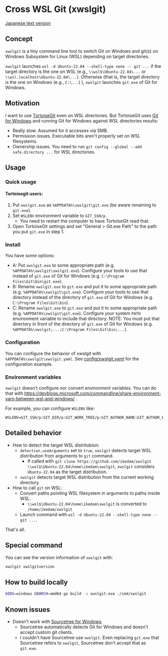 Cross WSL Git (xwslgit)
=======================

[Japanese text version](README_ja.md)

Concept
-------

`xwslgit` is a tiny command line tool to switch Git on Windows and git(s) on Windows Subsystem for Linux (WSL) depending on target directories.

`xwslgit` launches `wsl -d Ubuntu-22.04 --shell-type none -- git ...` if the target directory is the one on WSL (e.g., `\\wsl$\Ubuntu-22.04\...` or `\\wsl.localhost\Ubuntu-22.04\...`).
Otherwise (that is, the target directory is the one on Windows (e.g., `C:\...`) ), `xwslgit` launches `git.exe` of Git for Windows.

Motivation
----------

I want to use [TortoiseGit](https://tortoisegit.org/) even on WSL directories. But TortoiseGit uses [Git for Windows](https://gitforwindows.org/) and running Git for Windows against WSL directories results:

* Really slow. Assumed for it accesses via SMB.
* Permission issues. Executable bits aren't properly set on WSL filesystems.
* Ownership issues. You need to run `git config --global --add safe.directory ...` for WSL directories.

Usage
-----

### Quick usage

#### Tortoisegit users:

1. Put `xwslgit.exe` as `%APPDATA%\xwslgit\git.exe` (be aware renaming to `git.exe`).
2. Set `WSLENV` environment variable to `GIT_SSH/p`.
    * You need to restart the computer to have TortoiseGit read that.
3. Open TortoiseGit settings and set "General > Git.exe Path" to the path you put `git.exe` in step 1.

### Install

You have some options:

* A: Put `xwslgit.exe` to some appropriate path (e.g. `%APPDATA%\xwslgit\xwslgit.exe`). Configure your tools to use that instead of `git.exe` of Git for Windows (e.g. `C:\Program Files\Git\bin\git.exe`).
* B: Rename `xwslgit.exe` to `git.exe` and put it to some appropriate path (e.g. `%APPDATA%\xwslgit\git.exe`). Configure your tools to use that directory instead of the directory of `git.exe` of Git for Windows (e.g. `C:\Program Files\Git\bin`).
* C: Rename `xwslgit.exe` to `git.exe` and put it to some appropriate path (e.g. `%APPDATA%\xwslgit\git.exe`). Configure your system `PATH` environment variable to include that directory. NOTE: You must put that directory in front of the directory of `git.exe` of Git for Windows (e.g. `%APPDATA%\xwslgit;...;C:\Program Files\Git\bin;...`).

### Configuration

You can configure the behavior of xwslgit with `%APPDATA%\xwslgit\xwslgit.yaml`.
See [config/xwslgit.yaml](config/xwslgit.yaml) for the configuration example.

### Environment variables

`xwslgit` doesn't configure nor convert environment variables.
You can do that with https://devblogs.microsoft.com/commandline/share-environment-vars-between-wsl-and-windows/ .

For example, you can configure `WSLENV` like:

```
WSLENV=GIT_SSH/p:GIT_DIR/p:GIT_WORK_TREE/p:GIT_AUTHOR_NAME:GIT_AUTHOR_EMAIL
```

Detailed behavior
-----------------

* How to detect the target WSL distritubion:
    * `detection.useArguments` set to `true`, `xwslgit` detects target WSL distribution from arguments to `git` command.
        * If called with `git clone https://github.com/ikedam/xwslgit \\wsl$\Ubuntu-22.04\home\ikedam\xwslgit`, `xwslgit` considers `Ubuntu-22.04` as the target distribution.
    * `xwslgit` detects target WSL distribution from the current working directory.
* How to call `git` on WSL:
    * Convert paths pointing WSL filesystem in arguments to paths inside WSL.
        * `\\wsl$\Ubuntu-22.04\home\ikedam\xwslgit` is converted to `/home/ikedam/xwslgit`
    * Launch command with `wsl -d Ubuntu-22.04 --shell-type none -- git ...`.

That's all.

Special command
---------------

You can see the version information of `xwslgit` with:

```sh
xwslgit xwslgitversion
```

How to build locally
--------------------

```sh
GOOS=windows GOARCH=amd64 go build -o xwslgit.exe ./cmd/xwslgit
```

Known issues
------------

* Doesn't work with [Sourcetree for Windows](https://www.sourcetreeapp.com/).
    * Sourcetree automatically detects Git for Windows and doesn't accept custom git clients.
    * I couldn't have Sourcetree use `xwslgit`. Even replacing `git.exe` that Sourcetree refers to `xwslgit`, Sourcetree don't accept that as `git.exe`.
